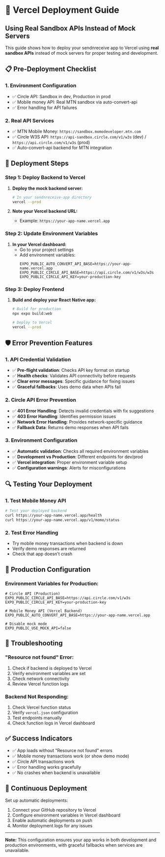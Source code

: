 # 🚀 Vercel Deployment Guide

## Using Real Sandbox APIs Instead of Mock Servers

This guide shows how to deploy your sendnreceive app to Vercel using **real sandbox APIs** instead of mock servers for proper testing and development.

## 📋 **Pre-Deployment Checklist**

### 1. **Environment Configuration**
- ✅ Circle API: Sandbox in dev, Production in prod
- ✅ Mobile money API: Real MTN sandbox via auto-convert-api
- ✅ Error handling for API failures

### 2. **Real API Services**
- ✅ MTN Mobile Money: `https://sandbox.momodeveloper.mtn.com`
- ✅ Circle W3S API: `https://api-sandbox.circle.com/v1/w3s` (dev) / `https://api.circle.com/v1/w3s` (prod)
- ✅ Auto-convert-api backend for MTN integration

## 🔧 **Deployment Steps**

### **Step 1: Deploy Backend to Vercel**

1. **Deploy the mock backend server:**
   ```bash
   # In your sendnreceive-app directory
   vercel --prod
   ```

2. **Note your Vercel backend URL:**
   - Example: `https://your-app-name.vercel.app`

### **Step 2: Update Environment Variables**

1. **In your Vercel dashboard:**
   - Go to your project settings
   - Add environment variables:
     ```
     EXPO_PUBLIC_AUTO_CONVERT_API_BASE=https://your-app-name.vercel.app
     EXPO_PUBLIC_CIRCLE_API_BASE=https://api.circle.com/v1/w3s/w3s
     EXPO_PUBLIC_CIRCLE_API_KEY=your-production-key
     ```

### **Step 3: Deploy Frontend**

1. **Build and deploy your React Native app:**
   ```bash
   # Build for production
   npx expo build:web
   
   # Deploy to Vercel
   vercel --prod
   ```

## 🛡️ **Error Prevention Features**

### **1. API Credential Validation**
- ✅ **Pre-flight validation**: Checks API key format on startup
- ✅ **Health checks**: Validates API connectivity before requests
- ✅ **Clear error messages**: Specific guidance for fixing issues
- ✅ **Graceful fallbacks**: Uses demo data when APIs fail

### **2. Circle API Error Prevention**
- ✅ **401 Error Handling**: Detects invalid credentials with fix suggestions
- ✅ **403 Error Handling**: Identifies permission issues
- ✅ **Network Error Handling**: Provides network-specific guidance
- ✅ **Fallback Data**: Returns demo responses when API fails

### **3. Environment Configuration**
- ✅ **Automatic validation**: Checks all required environment variables
- ✅ **Development vs Production**: Different endpoints for dev/prod
- ✅ **Vercel integration**: Proper environment variable setup
- ✅ **Configuration warnings**: Alerts for misconfigurations

## 🔍 **Testing Your Deployment**

### **1. Test Mobile Money API**
```bash
# Test your deployed backend
curl https://your-app-name.vercel.app/health
curl https://your-app-name.vercel.app/v1/momo/status
```

### **2. Test Error Handling**
- Try mobile money transactions when backend is down
- Verify demo responses are returned
- Check that app doesn't crash

## 📱 **Production Configuration**

### **Environment Variables for Production:**
```env
# Circle API (Production)
EXPO_PUBLIC_CIRCLE_API_BASE=https://api.circle.com/v1/w3s
EXPO_PUBLIC_CIRCLE_API_KEY=your-production-key

# Mobile Money API (Vercel Backend)
EXPO_PUBLIC_AUTO_CONVERT_API_BASE=https://your-app-name.vercel.app

# Disable mock mode
EXPO_PUBLIC_USE_MOCK_API=false
```

## 🚨 **Troubleshooting**

### **"Resource not found" Error:**
1. Check if backend is deployed to Vercel
2. Verify environment variables are set
3. Check network connectivity
4. Review Vercel function logs

### **Backend Not Responding:**
1. Check Vercel function status
2. Verify `vercel.json` configuration
3. Test endpoints manually
4. Check function logs in Vercel dashboard

## ✅ **Success Indicators**

- ✅ App loads without "Resource not found" errors
- ✅ Mobile money transactions work (or show demo mode)
- ✅ Circle API transactions work
- ✅ Error handling works gracefully
- ✅ No crashes when backend is unavailable

## 🔄 **Continuous Deployment**

Set up automatic deployments:
1. Connect your GitHub repository to Vercel
2. Configure environment variables in Vercel dashboard
3. Enable automatic deployments on push
4. Monitor deployment logs for any issues

---

**Note:** This configuration ensures your app works in both development and production environments, with graceful fallbacks when services are unavailable.
